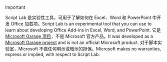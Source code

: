 > [!IMPORTANT]
> <span data-ttu-id="ffaa0-101">Script Lab 是实验性工具，可用于了解如何在 Excel、Word 和 PowerPoint 中开发 Office 加载项。</span><span class="sxs-lookup"><span data-stu-id="ffaa0-101">Script Lab is an experimental tool that you can use to learn about developing Office Add-ins in Excel, Word, and PowerPoint.</span></span> <span data-ttu-id="ffaa0-102">它是 [Microsoft Garage 项目](https://www.microsoft.com/en-us/garage/about/)，不是 Microsoft 官方产品。</span><span class="sxs-lookup"><span data-stu-id="ffaa0-102">It was developed as a [Microsoft Garage project](https://www.microsoft.com/en-us/garage/about/) and is not an official Microsoft product.</span></span> <span data-ttu-id="ffaa0-103">对于脚本实验室，Microsoft 不做任何明示或暗示的担保。</span><span class="sxs-lookup"><span data-stu-id="ffaa0-103">Microsoft makes no warranties, express or implied, with respect to Script Lab.</span></span>
